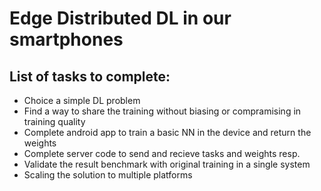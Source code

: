 # Edge Distributed DL in our smartphones

## List of tasks to complete:
  - Choice a simple DL problem
  - Find a way to share the training without biasing or compramising in training quality
  - Complete android app to train a basic NN in the device and return the weights
  - Complete server code to send and recieve tasks and weights resp.
  - Validate the result benchmark with original training in a single system
  - Scaling the solution to multiple platforms
